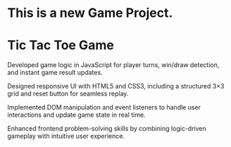 # This is a new Game Project.

<h1>Tic Tac Toe Game</h1>

<p>Developed game logic in JavaScript for player turns, win/draw detection, and instant game result updates.</p>
<p>Designed responsive UI with HTML5 and CSS3, including a structured 3×3 grid and reset button for seamless replay.</p>
<p>Implemented DOM manipulation and event listeners to handle user interactions and update game state in real time.</p>
<p>Enhanced frontend problem-solving skills by combining logic-driven gameplay with intuitive user experience.</p>

